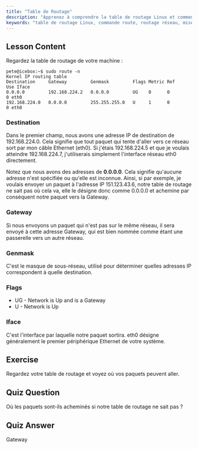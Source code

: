 ```yaml
---
title: "Table de Routage"
description: "Apprenez à comprendre la table de routage Linux et comment les paquets sont acheminés à l'aide de la commande route. Explorez les destinations, les passerelles et les interfaces pour les bases du réseau."
keywords: "table de routage Linux, commande route, routage réseau, mise en réseau Linux, Linux pour débutants, tutoriel Linux, guide réseau"
---
```


## Lesson Content

Regardez la table de routage de votre machine :

```plaintext
pete@icebox:~$ sudo route -n
Kernel IP routing table
Destination     Gateway         Genmask         Flags Metric Ref    Use Iface
0.0.0.0         192.168.224.2   0.0.0.0         UG    0      0        0 eth0
192.168.224.0   0.0.0.0         255.255.255.0   U     1      0        0 eth0
```

### Destination

Dans le premier champ, nous avons une adresse IP de destination de 192.168.224.0. Cela signifie que tout paquet qui tente d'aller vers ce réseau sort par mon câble Ethernet (eth0). Si j'étais 192.168.224.5 et que je voulais atteindre 192.168.224.7, j'utiliserais simplement l'interface réseau eth0 directement.

Notez que nous avons des adresses de **0.0.0.0**. Cela signifie qu'aucune adresse n'est spécifiée ou qu'elle est inconnue. Ainsi, si par exemple, je voulais envoyer un paquet à l'adresse IP 151.123.43.6, notre table de routage ne sait pas où cela va, elle le désigne donc comme 0.0.0.0 et achemine par conséquent notre paquet vers la Gateway.

### Gateway

Si nous envoyons un paquet qui n'est pas sur le même réseau, il sera envoyé à cette adresse Gateway, qui est bien nommée comme étant une passerelle vers un autre réseau.

### Genmask

C'est le masque de sous-réseau, utilisé pour déterminer quelles adresses IP correspondent à quelle destination.

### Flags

- UG - Network is Up and is a Gateway
- U - Network is Up

### Iface

C'est l'interface par laquelle notre paquet sortira. eth0 désigne généralement le premier périphérique Ethernet de votre système.

## Exercise

Regardez votre table de routage et voyez où vos paquets peuvent aller.

## Quiz Question

Où les paquets sont-ils acheminés si notre table de routage ne sait pas ?

## Quiz Answer

Gateway
